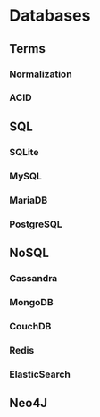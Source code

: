 # Databases

## Terms

### Normalization

### ACID

## SQL

### SQLite

### MySQL

### MariaDB

### PostgreSQL

## NoSQL

### Cassandra

### MongoDB

### CouchDB

### Redis

### ElasticSearch

## Neo4J
